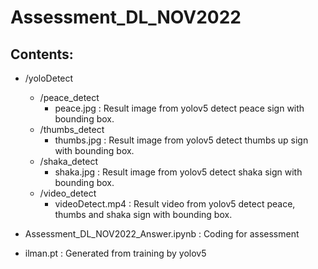 # Assessment_DL_NOV2022
## Contents:

- /yoloDetect
    - /peace_detect
        - peace.jpg : Result image from yolov5 detect peace sign with bounding box.
    - /thumbs_detect
        - thumbs.jpg : Result image from yolov5 detect thumbs up sign with bounding box.
    - /shaka_detect
        - shaka.jpg : Result image from yolov5 detect shaka sign with bounding box.
    - /video_detect
        - videoDetect.mp4 : Result video from yolov5 detect peace, thumbs and shaka sign with bounding box.
        
- Assessment_DL_NOV2022_Answer.ipynb : Coding for assessment
- ilman.pt : Generated from training by yolov5
